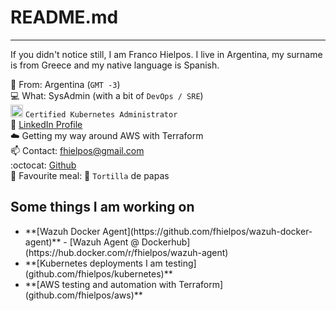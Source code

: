 # README.md
***
If you didn't notice still, I am Franco Hielpos. I live in Argentina, my surname is from Greece and my native language is Spanish.

:round_pushpin:  From: Argentina (`GMT -3`) <br>
:computer: What: SysAdmin (with a bit of `DevOps / SRE`)<br>
<img src="https://raw.githubusercontent.com/buildkite/emojis/master/img-buildkite-64/kubernetes.png" width="20" height="20" alt="kubernetes"/> `Certified Kubernetes Administrator`<br>
:wrench: [LinkedIn Profile](https://linkedin.com/in/hielposfranco)<br>
:cloud: Getting my way around AWS with Terraform<br>
:mailbox: Contact: [fhielpos@gmail.com](mailto:fhielpos@gmail.com)<br>
:octocat: [Github](https://github.com/fhielpos)<br>
:pizza: Favourite meal: :potato: `Tortilla` de papas <br>

## Some things I am working on
<ul>
<li>**[Wazuh Docker Agent](https://github.com/fhielpos/wazuh-docker-agent)** - [Wazuh Agent @ Dockerhub](https://hub.docker.com/r/fhielpos/wazuh-agent)</li>
<li>**[Kubernetes deployments I am testing](github.com/fhielpos/kubernetes)**</li>
<li>**[AWS testing and automation with Terraform](github.com/fhielpos/aws)**</li>
</ul>